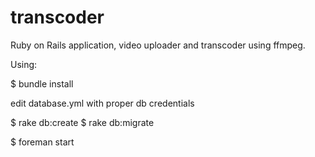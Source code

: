 transcoder
==========

Ruby on Rails application, video uploader and transcoder using ffmpeg.

Using:

$ bundle install

edit database.yml with proper db credentials

$ rake db:create
$ rake db:migrate

$ foreman start
